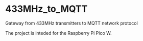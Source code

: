 # 433MHz_to_MQTT
Gateway from 433MHz transmitters to MQTT network protocol

The project is inteded for the Raspberry Pi Pico W.
